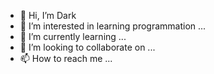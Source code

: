 - 👋 Hi, I’m Dark
- 👀 I’m interested in learning programmation ...
- 🌱 I’m currently learning ...
- 💞️ I’m looking to collaborate on ...
- 📫 How to reach me ...

<!---
Darky9/Darky9 is a ✨ special ✨ repository because its `README.md` (this file) appears on your GitHub profile.
You can click the Preview link to take a look at your changes.
--->
